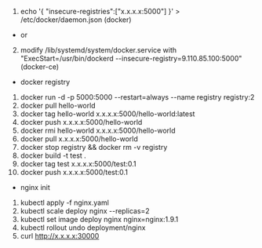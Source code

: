 1. echo '{ "insecure-registries":["x.x.x.x:5000"] }' > /etc/docker/daemon.json (docker)
- or
2. modify /lib/systemd/system/docker.service with "ExecStart=/usr/bin/dockerd --insecure-registry=9.110.85.100:5000" (docker-ce)

- docker registry
1. docker run -d -p 5000:5000 --restart=always --name registry registry:2
2. docker pull hello-world
3. docker tag hello-world x.x.x.x:5000/hello-world:latest
4. docker push x.x.x.x:5000/hello-world
5. docker rmi hello-world x.x.x.x:5000/hello-world
6. docker pull x.x.x.x:5000/hello-world
7. docker stop registry && docker rm -v registry
8. docker build -t test .
9. docker tag test x.x.x.x:5000/test:0.1
10. docker push x.x.x.x:5000/test:0.1

- nginx init
1. kubectl apply -f nginx.yaml
2. kubectl scale deploy nginx --replicas=2
3. kubectl set image deploy nginx nginx=nginx:1.9.1
4. kubectl rollout undo deployment/nginx
5. curl http://x.x.x.x:30000

